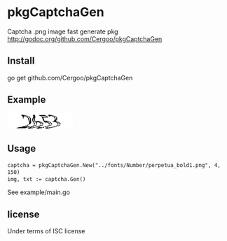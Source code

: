 pkgCaptchaGen
======
Captcha .png image fast generate pkg
http://godoc.org/github.com/Cergoo/pkgCaptchaGen
  
Install
-------
go get github.com/Cergoo/pkgCaptchaGen

Example
-------
![Image](https://raw.githubusercontent.com/Cergoo/pkgCaptchaGen/master/example/1.png)

Usage
-----
    captcha = pkgCaptchaGen.New("../fonts/Number/perpetua_bold1.png", 4, 150)
    img, txt := captcha.Gen()
    
See example/main.go

license
-------
Under terms of ISC license      